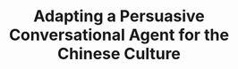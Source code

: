 ---
name: "Adapting A Persuasive Conversational Agent For"
title: "Adapting a Persuasive Conversational Agent for the Chinese Culture"
project: null
event: "International Conference on Culture and Computing"
authors:
- name: "Zhou, S."
- name: "Zhang, Z."
- name: "Bickmore, T."
year: 2017
resources:
- name: "CultureComp17"
  src: "CultureComp17.pdf"
external_url: null
draft: false 
headless: true
---